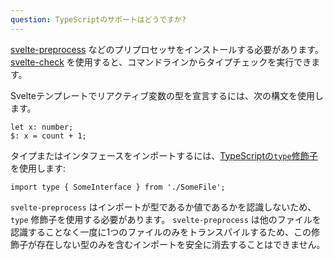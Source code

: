 ```yaml
---
question: TypeScriptのサポートはどうですか?
---
```


[svelte-preprocess](https://github.com/sveltejs/svelte-preprocess) などのプリプロセッサをインストールする必要があります。[svelte-check](https://www.npmjs.com/package/svelte-check) を使用すると、コマンドラインからタイプチェックを実行できます。

Svelteテンプレートでリアクティブ変数の型を宣言するには、次の構文を使用します。

```
let x: number;
$: x = count + 1;
```

タイプまたはインタフェースをインポートするには、[TypeScriptの`type`修飾子](https://www.typescriptlang.org/docs/handbook/release-notes/typescript-3-8.html#type-only-imports-and-export)を使用します:

```
import type { SomeInterface } from './SomeFile';
```

`svelte-preprocess` はインポートが型であるか値であるかを認識しないため、 `type` 修飾子を使用する必要があります。 `svelte-preprocess` は他のファイルを認識することなく一度に1つのファイルのみをトランスパイルするため、この修飾子が存在しない型のみを含むインポートを安全に消去することはできません。
